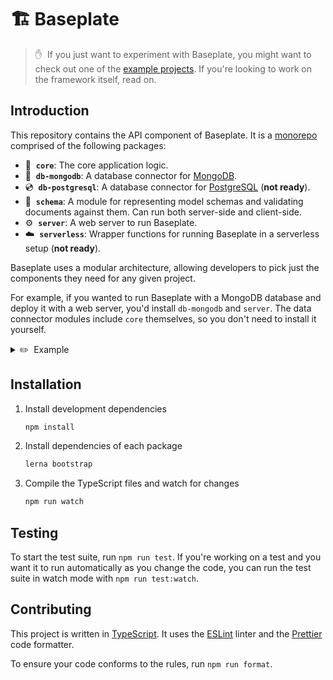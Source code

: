 # 🏗 Baseplate

> ✋&nbsp; If you just want to experiment with Baseplate, you might want to check out one of the [example projects](https://github.com/baseplate/examples). If you're looking to work on the framework itself, read on.

## Introduction

This repository contains the API component of Baseplate. It is a [monorepo](https://en.wikipedia.org/wiki/Monorepo) comprised of the following packages:

- 🧠&nbsp; **`core`**: The core application logic.
- 📀&nbsp; **`db-mongodb`**: A database connector for [MongoDB](https://www.mongodb.com/).
- 💿&nbsp; **`db-postgresql`**: A database connector for [PostgreSQL](https://www.postgresql.org/) (**not ready**).
- 📖&nbsp; **`schema`**: A module for representing model schemas and validating documents against them. Can run both server-side and client-side.
- ⚙️&nbsp; **`server`**: A web server to run Baseplate.
- ☁️&nbsp; **`serverless`**: Wrapper functions for running Baseplate in a serverless setup (**not ready**).

Baseplate uses a modular architecture, allowing developers to pick just the components they need for any given project.

For example, if you wanted to run Baseplate with a MongoDB database and deploy it with a web server, you'd install `db-mongodb` and `server`. The data connector modules include `core` themselves, so you don't need to install it yourself.

<details>
   <summary>✏️&nbsp; Example</summary>

```ts
import baseplateServer from '@baseplate/server'
import * as baseplateCore from '@baseplate/mongodb'

import Actor from './models/Actor'
import Movie from './models/Movie'

baseplateCore.initialize({
  models: [Actor, Movie],
})

baseplateServer(baseplateCore)
  .start({
    host: 'localhost',
    port: 8000,
  })
  .then(() => {
    console.log('🦄')
  })
```

</details>

## Installation

1. Install development dependencies

   ```sh
   npm install
   ```

1. Install dependencies of each package

   ```sh
   lerna bootstrap
   ```

1. Compile the TypeScript files and watch for changes

   ```sh
   npm run watch
   ```

## Testing

To start the test suite, run `npm run test`. If you're working on a test and you want it to run automatically as you change the code, you can run the test suite in watch mode with `npm run test:watch`.

## Contributing

This project is written in [TypeScript](https://www.typescriptlang.org/). It uses the [ESLint](https://eslint.org/) linter and the [Prettier](https://prettier.io/) code formatter.

To ensure your code conforms to the rules, run `npm run format`.

